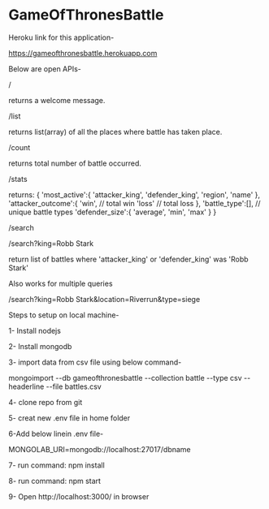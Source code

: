 # GameOfThronesBattle
Heroku link for this application-

https://gameofthronesbattle.herokuapp.com

Below are open APIs-

 /
 
 returns a welcome message.
 
 /list 
 
 returns list(array) of all the places where battle has taken place. 
 
 /count
 
 returns total number of battle occurred.
 
 /stats
 
 returns:
  {
    'most_active':{
      'attacker_king',
      'defender_king',
      'region',
      'name'
    },
    'attacker_outcome':{
      'win', // total win
      'loss' // total loss
    },
    'battle_type':[], // unique battle types
    'defender_size':{
      'average',
      'min',
      'max'
    }
  }
   
/search

/search?king=Robb Stark

return list of battles where 'attacker_king' or 'defender_king' was 'Robb Stark'

Also works for multiple queries

/search?king=Robb Stark&location=Riverrun&type=siege
 
 
 
 
Steps to setup on local machine-

1- Install nodejs

2- Install mongodb

3- import data from csv file using below command-

mongoimport --db gameofthronesbattle --collection battle --type csv --headerline --file battles.csv

4- clone repo from git

5- creat new .env file in home folder

6-Add below linein .env file-

MONGOLAB_URI=mongodb://localhost:27017/dbname
 
7- run command: npm install

8- run command: npm start

9- Open http://localhost:3000/ in browser
